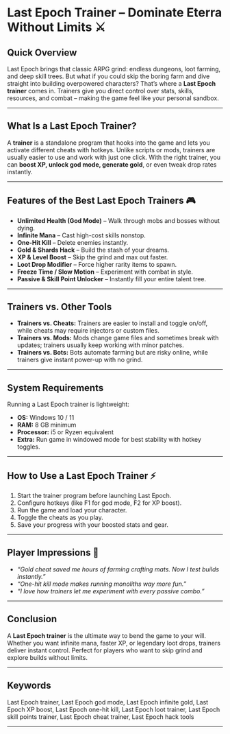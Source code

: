 # Last Epoch Trainer – Dominate Eterra Without Limits ⚔️

## Quick Overview

Last Epoch brings that classic ARPG grind: endless dungeons, loot farming, and deep skill trees. But what if you could skip the boring farm and dive straight into building overpowered characters? That’s where a **Last Epoch trainer** comes in. Trainers give you direct control over stats, skills, resources, and combat – making the game feel like your personal sandbox.


---

## What Is a Last Epoch Trainer?

A **trainer** is a standalone program that hooks into the game and lets you activate different cheats with hotkeys. Unlike scripts or mods, trainers are usually easier to use and work with just one click. With the right trainer, you can **boost XP, unlock god mode, generate gold**, or even tweak drop rates instantly.

---

## Features of the Best Last Epoch Trainers 🎮

* **Unlimited Health (God Mode)** – Walk through mobs and bosses without dying.
* **Infinite Mana** – Cast high-cost skills nonstop.
* **One-Hit Kill** – Delete enemies instantly.
* **Gold & Shards Hack** – Build the stash of your dreams.
* **XP & Level Boost** – Skip the grind and max out faster.
* **Loot Drop Modifier** – Force higher rarity items to spawn.
* **Freeze Time / Slow Motion** – Experiment with combat in style.
* **Passive & Skill Point Unlocker** – Instantly fill your entire talent tree.

---

## Trainers vs. Other Tools

* **Trainers vs. Cheats:** Trainers are easier to install and toggle on/off, while cheats may require injectors or custom files.
* **Trainers vs. Mods:** Mods change game files and sometimes break with updates; trainers usually keep working with minor patches.
* **Trainers vs. Bots:** Bots automate farming but are risky online, while trainers give instant power-up with no grind.

---

## System Requirements

Running a Last Epoch trainer is lightweight:

* **OS:** Windows 10 / 11
* **RAM:** 8 GB minimum
* **Processor:** i5 or Ryzen equivalent
* **Extra:** Run game in windowed mode for best stability with hotkey toggles.

---

## How to Use a Last Epoch Trainer ⚡

1. Start the trainer program before launching Last Epoch.
2. Configure hotkeys (like F1 for god mode, F2 for XP boost).
3. Run the game and load your character.
4. Toggle the cheats as you play.
5. Save your progress with your boosted stats and gear.

---

## Player Impressions 💬

* *“Gold cheat saved me hours of farming crafting mats. Now I test builds instantly.”*
* *“One-hit kill mode makes running monoliths way more fun.”*
* *“I love how trainers let me experiment with every passive combo.”*

---

## Conclusion

A **Last Epoch trainer** is the ultimate way to bend the game to your will. Whether you want infinite mana, faster XP, or legendary loot drops, trainers deliver instant control. Perfect for players who want to skip grind and explore builds without limits.

---

## Keywords

Last Epoch trainer, Last Epoch god mode, Last Epoch infinite gold, Last Epoch XP boost, Last Epoch one-hit kill, Last Epoch loot trainer, Last Epoch skill points trainer, Last Epoch cheat trainer, Last Epoch hack tools

---
